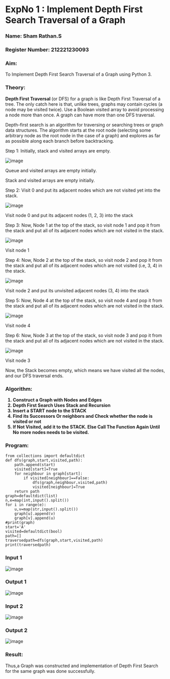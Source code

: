 <h1>ExpNo 1 : Implement Depth First Search Traversal of a Graph</h1> 

<h3>Name: Sham Rathan.S</h3>

<h3>Register Number: 212221230093</h3>

<H3>Aim:</H3>

<p> To Implement Depth First Search Traversal of a Graph using Python 3.</p>

<h3>Theory:</h3>

<strong>Depth First Traversal </strong>(or DFS) for a graph is like Depth First Traversal of a tree. The only catch here is that, unlike trees, graphs may contain cycles (a node may be visited twice). Use a Boolean visited array to avoid processing a node more than once. A graph can have more than one DFS traversal. 

Depth-first search is an algorithm for traversing or searching trees or graph data structures. The algorithm starts at the root node (selecting some arbitrary node as the root node in the case of a graph) and explores as far as possible along each branch before backtracking.

Step 1: Initially, stack and visited arrays are empty.

 ![image](https://github.com/natsaravanan/19AI405FUNDAMENTALSOFARTIFICIALINTELLIGENCE/assets/87870499/640b3c6f-3ac1-49a2-a955-68da9a71f446)

Queue and visited arrays are empty initially.

Stack and visited arrays are empty initially.

Step 2: Visit 0 and put its adjacent nodes which are not visited yet into the stack.

![image](https://github.com/natsaravanan/19AI405FUNDAMENTALSOFARTIFICIALINTELLIGENCE/assets/87870499/86dcf7d9-1f9d-49b0-a821-5976a6e77606)

Visit node 0 and put its adjacent nodes (1, 2, 3) into the stack

Step 3: Now, Node 1 at the top of the stack, so visit node 1 and pop it from the stack and put all of its adjacent nodes which are not visited in the stack.

![image](https://github.com/natsaravanan/19AI405FUNDAMENTALSOFARTIFICIALINTELLIGENCE/assets/87870499/e6017942-08b1-4742-87ad-c97eb97bf985)

Visit node 1

Step 4: Now, Node 2 at the top of the stack, so visit node 2 and pop it from the stack and put all of its adjacent nodes which are not visited (i.e, 3, 4) in the stack.

![image](https://github.com/natsaravanan/19AI405FUNDAMENTALSOFARTIFICIALINTELLIGENCE/assets/87870499/6e6d123c-60ae-4f9c-a27c-c4fc7e57d57c)


 Visit node 2 and put its unvisited adjacent nodes (3, 4) into the stack

Step 5: Now, Node 4 at the top of the stack, so visit node 4 and pop it from the stack and put all of its adjacent nodes which are not visited in the stack.

 ![image](https://github.com/natsaravanan/19AI405FUNDAMENTALSOFARTIFICIALINTELLIGENCE/assets/87870499/20b76a05-5668-4da5-8189-e10fb1bb7238)
 
 Visit node 4

Step 6: Now, Node 3 at the top of the stack, so visit node 3 and pop it from the stack and put all of its adjacent nodes which are not visited in the stack.

![image](https://github.com/natsaravanan/19AI405FUNDAMENTALSOFARTIFICIALINTELLIGENCE/assets/87870499/3b88f04a-7846-4f75-89b4-22bbd5b48e52)

Visit node 3

Now, the Stack becomes empty, which means we have visited all the nodes, and our DFS traversal ends.

<h3>Algorithm:</h3>

<B><ol>
 <li>Construct a Graph with Nodes and Edges</li>
 <li>Depth First Search Uses Stack and Recursion</li>
 <li>Insert a START node to the STACK</li>
 <li>Find its Successors Or neighbors and Check whether the node is visited or not</li>
 <li>If Not Visited, add it to the STACK. Else Call The Function Again Until No more nodes needs to be visited.</li>
</ol></B>

<h3>Program:</h3>

```
from collections import defaultdict
def dfs(graph,start,visited,path):
    path.append(start)
    visited[start]=True
    for neighbour in graph[start]:
        if visited[neighbour]==False:
            dfs(graph,neighbour,visited,path)
            visited[neighbour]=True
    return path
graph=defaultdict(list)
n,e=map(int,input().split())
for i in range(e):
    u,v=map(str,input().split())
    graph[u].append(v)
    graph[v].append(u)
#print(graph)
start='A'
visited=defaultdict(bool)
path=[]
traversedpath=dfs(graph,start,visited,path)
print(traversedpath)
```
<h3>Input 1</h3>

![image](https://github.com/SaiDarshan2003/19AI405FUNDAMENTALSOFARTIFICIALINTELLIGENCE/assets/94692595/a7c9fdc9-7a87-4040-adf0-9ace207401a9)

<h3>Output 1</h3>

![image](https://github.com/SaiDarshan2003/19AI405FUNDAMENTALSOFARTIFICIALINTELLIGENCE/assets/94692595/9bc924bd-f808-4be1-9e11-c29153b39fa0)

<h3>Input 2</h3>

![image](https://github.com/SaiDarshan2003/19AI405FUNDAMENTALSOFARTIFICIALINTELLIGENCE/assets/94692595/af0ce05e-faf4-4345-bd82-b5433c9ebc7f)

<h3>Output 2</h3>

![image](https://github.com/SaiDarshan2003/19AI405FUNDAMENTALSOFARTIFICIALINTELLIGENCE/assets/94692595/c2eec4c0-900a-4cc5-90c3-1c8abfbcb231)



<h3>Result:</h3>

<p>Thus,a Graph was constructed and implementation of Depth First Search for the same graph was done successfully.</p>

